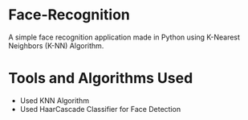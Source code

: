 # Face-Recognition <br/>
A simple face recognition application made in Python using K-Nearest Neighbors (K-NN) Algorithm. <br/>

# Tools and Algorithms Used <br/>
- Used KNN Algorithm
- Used HaarCascade Classifier for Face Detection


